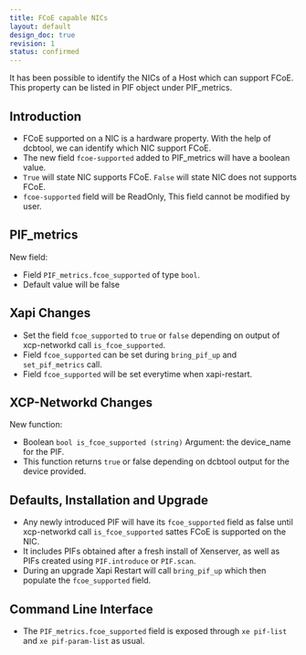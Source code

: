```yaml
---
title: FCoE capable NICs
layout: default
design_doc: true
revision: 1
status: confirmed
---
```


It has been possible to identify the NICs of a Host which can support FCoE.
This property can be listed in PIF object under PIF_metrics.

Introduction
------------

* FCoE supported on a NIC is a hardware property. With the help of dcbtool, we can identify which NIC support FCoE.
* The new field `fcoe-supported` added to PIF_metrics will have a boolean value.
* `True` will state NIC supports FCoE. `False` will state NIC does not supports FCoE.
* `fcoe-supported` field will be ReadOnly, This field cannot be modified by user.

PIF_metrics
-------

New field:
* Field `PIF_metrics.fcoe_supported` of type `bool`.
* Default value will be false

Xapi Changes
------

* Set the field `fcoe_supported` to `true` or `false` depending on output of xcp-networkd call `is_fcoe_supported`.
* Field `fcoe_supported` can be set during `bring_pif_up` and `set_pif_metrics` call.
* Field `fcoe_supported` will be set everytime when xapi-restart.

XCP-Networkd Changes
------

New function:
* Boolean `bool is_fcoe_supported (string)`
  Argument: the device_name for the PIF.
* This function returns `true` or false depending on dcbtool output for the device provided.

Defaults, Installation and Upgrade
------------------------
* Any newly introduced PIF will have its `fcoe_supported` field as false until xcp-networkd call `is_fcoe_supported` sattes FCoE is supported on the NIC.
* It includes PIFs obtained after a fresh install of Xenserver, as well as PIFs created using `PIF.introduce` or `PIF.scan`.
* During an upgrade Xapi Restart will call `bring_pif_up` which then populate the `fcoe_supported` field.


Command Line Interface
----------------------

* The `PIF_metrics.fcoe_supported` field is exposed through `xe pif-list` and `xe pif-param-list` as usual.
